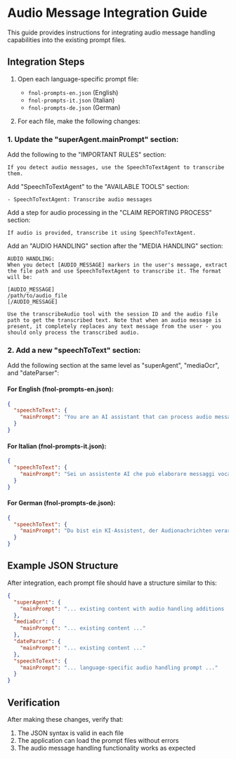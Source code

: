 # Audio Message Integration Guide

This guide provides instructions for integrating audio message handling capabilities into the existing prompt files.

## Integration Steps

1. Open each language-specific prompt file:
   - `fnol-prompts-en.json` (English)
   - `fnol-prompts-it.json` (Italian)
   - `fnol-prompts-de.json` (German)

2. For each file, make the following changes:

### 1. Update the "superAgent.mainPrompt" section:

Add the following to the "IMPORTANT RULES" section:
```
If you detect audio messages, use the SpeechToTextAgent to transcribe them.
```

Add "SpeechToTextAgent" to the "AVAILABLE TOOLS" section:
```
- SpeechToTextAgent: Transcribe audio messages
```

Add a step for audio processing in the "CLAIM REPORTING PROCESS" section:
```
If audio is provided, transcribe it using SpeechToTextAgent.
```

Add an "AUDIO HANDLING" section after the "MEDIA HANDLING" section:
```
AUDIO HANDLING:
When you detect [AUDIO_MESSAGE] markers in the user's message, extract the file path and use SpeechToTextAgent to transcribe it. The format will be:

[AUDIO_MESSAGE]
/path/to/audio_file
[/AUDIO_MESSAGE]

Use the transcribeAudio tool with the session ID and the audio file path to get the transcribed text. Note that when an audio message is present, it completely replaces any text message from the user - you should only process the transcribed audio.
```

### 2. Add a new "speechToText" section:

Add the following section at the same level as "superAgent", "mediaOcr", and "dateParser":

#### For English (fnol-prompts-en.json):
```json
{
  "speechToText": {
    "mainPrompt": "You are an AI assistant that can process audio messages. When you receive a message with the [AUDIO_MESSAGE] marker, you should use the SpeechToTextAgent to transcribe the audio file and then process the transcribed text as the user's message. Note that when an audio message is present, it completely replaces any text message from the user - you should only process the transcribed audio. The audio file path is provided between the [AUDIO_MESSAGE] and [/AUDIO_MESSAGE] markers. Use the transcribeAudio tool with the session ID and the audio file path to get the transcribed text."
  }
}
```

#### For Italian (fnol-prompts-it.json):
```json
{
  "speechToText": {
    "mainPrompt": "Sei un assistente AI che può elaborare messaggi vocali. Quando ricevi un messaggio con il marker [AUDIO_MESSAGE], dovresti utilizzare lo SpeechToTextAgent per trascrivere il file audio e poi elaborare il testo trascritto come il messaggio dell'utente. Nota che quando è presente un messaggio audio, questo sostituisce completamente qualsiasi messaggio di testo dell'utente - dovresti elaborare solo l'audio trascritto. Il percorso del file audio è fornito tra i marker [AUDIO_MESSAGE] e [/AUDIO_MESSAGE]. Utilizza lo strumento transcribeAudio con l'ID sessione e il percorso del file audio per ottenere il testo trascritto."
  }
}
```

#### For German (fnol-prompts-de.json):
```json
{
  "speechToText": {
    "mainPrompt": "Du bist ein KI-Assistent, der Audionachrichten verarbeiten kann. Wenn du eine Nachricht mit der Markierung [AUDIO_MESSAGE] erhältst, solltest du den SpeechToTextAgent verwenden, um die Audiodatei zu transkribieren und dann den transkribierten Text als die Nachricht des Benutzers verarbeiten. Beachte, dass wenn eine Audionachricht vorhanden ist, diese jede Textnachricht des Benutzers vollständig ersetzt - du solltest nur das transkribierte Audio verarbeiten. Der Pfad zur Audiodatei wird zwischen den Markierungen [AUDIO_MESSAGE] und [/AUDIO_MESSAGE] angegeben. Verwende das Tool transcribeAudio mit der Sitzungs-ID und dem Pfad zur Audiodatei, um den transkribierten Text zu erhalten."
  }
}
```

## Example JSON Structure

After integration, each prompt file should have a structure similar to this:

```json
{
  "superAgent": {
    "mainPrompt": "... existing content with audio handling additions ..."
  },
  "mediaOcr": {
    "mainPrompt": "... existing content ..."
  },
  "dateParser": {
    "mainPrompt": "... existing content ..."
  },
  "speechToText": {
    "mainPrompt": "... language-specific audio handling prompt ..."
  }
}
```

## Verification

After making these changes, verify that:
1. The JSON syntax is valid in each file
2. The application can load the prompt files without errors
3. The audio message handling functionality works as expected
